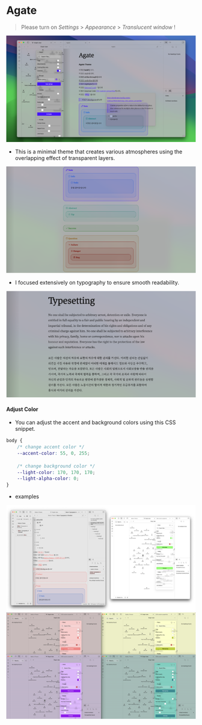 # Agate

> Please turn on *Settings* > *Appearance* > *Translucent window* !

<img src="./img-00.png">

- This is a minimal theme that creates various atmospheres using the overlapping effect of transparent layers.
<img src="./img-01.png">

- I focused extensively on typography to ensure smooth readability.
<img src="./img-02.png">

#### Adjust Color
- You can adjust the accent and background colors using this CSS snippet.
```css
body {
	/* change accent color */
	--accent-color: 55, 0, 255;

	/* change background color */
	--light-color: 170, 170, 170;
	--light-alpha-color: 0;
}
```

- examples
<img src="./img-03.png">
<img src="./img-04.png">